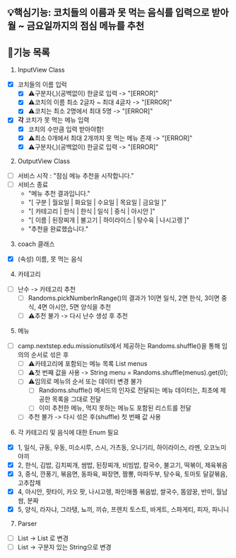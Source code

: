 ## 💡핵심기능: 코치들의 이름과 못 먹는 음식를 입력으로 받아 월 ~ 금요일까지의 점심 메뉴를 추천

## 🌟기능 목록
1. InputView Class
- [x] 코치들의 이름 입럭
    - [x] ⚠️구분자(,)(공백없이) 한글로 입력 -> "[ERROR]"
    - [x] ⚠️코치의 이름 최소 2글자 ~ 최대 4글자 -> "[ERROR]"
    - [x] ⚠️코치는 최소 2명에서 최대 5명 -> "[ERROR]"
- [x] **각** 코치가 못 먹는 메뉴 입력
  - [x] 코치의 수만큼 입력 받아야함!
  - [x] ⚠️최소 0개에서 최대 2개까지 못 먹는 메뉴 존재 -> "[ERROR]"
  - [x] ⚠️구분자(,)(공백없이) 한글로 입력 -> "[ERROR]"
  
2. OutputView Class
- [ ] 서비스 시작 : "점심 메뉴 추천을 시작합니다."
- [ ] 서비스 종료 
  - "메뉴 추천 결과입니다."
  - "[ 구분 | 월요일 | 화요일 | 수요일 | 목요일 | 금요일 ]"
  - "[ 카테고리 | 한식 | 한식 | 일식 | 중식 | 아시안 ]"
  - "[ 이름 | 된장찌개 | 불고기 | 하이라이스 | 탕수육 | 나시고렝 ]"
  - "추천을 완료했습니다."
  
3. coach 클래스
- [x] (속성) 이름, 못 먹는 음식

4. 카테고리
- [ ] 난수 -> 카테고리 추천
  - [ ] Randoms.pickNumberInRange()의 결과가 1이면 일식, 2면 한식, 3이면 중식, 4면 아시안, 5면 양식을 추천
  - [ ] ⚠️추천 불가 -> 다시 난수 생성 후 추천

5. 메뉴
- [ ] camp.nextstep.edu.missionutils에서 제공하는 Randoms.shuffle()을 통해 임의의 순서로 섞은 후
    - [ ] ⚠️카테고리에 포함되는 메뉴 목록 List<String> menus 
    - [ ] ⚠️첫 번째 값을 사용 -> String menu = Randoms.shuffle(menus).get(0);
    - [ ] ⚠️임의로 메뉴의 순서 또는 데이터 변경 불가
      - [ ] Randoms.shuffle() 메서드의 인자로 전달되는 메뉴 데이터는, 최초에 제공한 목록을 그대로 전달
      - [ ] 이미 추천한 메뉴, 먹지 못하는 메뉴도 포함된 리스트를 전달
    - [ ] 추천 불가 -> 다시 섞은 후(shuffle) 첫 번째 값 사용

6. 각 카테고리 및 음식에 대한 Enum 필요
- [x] 1, 일식, 규동, 우동, 미소시루, 스시, 가츠동, 오니기리, 하이라이스, 라멘, 오코노미야끼
- [x] 2, 한식, 김밥, 김치찌개, 쌈밥, 된장찌개, 비빔밥, 칼국수, 불고기, 떡볶이, 제육볶음
- [x] 3, 중식, 깐풍기, 볶음면, 동파육, 짜장면, 짬뽕, 마파두부, 탕수육, 토마토 달걀볶음, 고추잡채
- [x] 4, 아시안, 팟타이, 카오 팟, 나시고렝, 파인애플 볶음밥, 쌀국수, 똠얌꿍, 반미, 월남쌈, 분짜
- [x] 5, 양식, 라자냐, 그라탱, 뇨끼, 끼슈, 프렌치 토스트, 바게트, 스파게티, 피자, 파니니

7. Parser
- [ ] List<String> -> List<Integer> 로 변경
- [ ] List<Sring> -> 구분자 있는 String으로 변경
